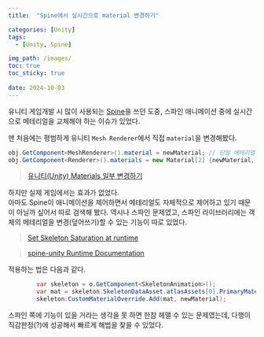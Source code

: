 ```yaml
---
title:  "Spine에서 실시간으로 material 변경하기"

categories: [Unity]
tags:
  - [Unity, Spine]

img_path: /images/
toc: true
toc_sticky: true
 
date: 2024-10-03
---
```

유니티 게임개발 시 많이 사용되는 [Spine](https://ko.esotericsoftware.com/spine-in-depth)을 쓰던 도중, 스파인 애니메이션 중에 실시간으로 메테리얼을 교체해야 하는 이슈가 있었다.<br>

맨 처음에는 평범하게 유니티 `Mesh Renderer`에서 직접 `material`을 변경해봤다.

```csharp
obj.GetComponent<MeshRenderer>().material = newMaterial; // 단일 메테리얼일 때
obj.GetComponent<Renderer>().materials = new Material[2] {newMaterial, newMaterial}; // 여러 개의 메테리얼을 교체할 때
```
> [유니티(Unity) Materials 일부 변경하기](https://eunujini.tistory.com/10)

하지만 실제 게임에서는 효과가 없었다.<br>
아마도 Spine이 애니메이션을 제어하면서 메테리얼도 자체적으로 제어하고 있기 때문이 아닐까 싶어서 따로 검색해 봤다.
역시나 스파인 문제였고, 스파인 라이브러리에는 객체의 메테리얼을 변경(덮어쓰기)할 수 있는 기능이 따로 있었다.

> [Set Skeleton Saturation at runtime](https://ko.esotericsoftware.com/forum/d/17605-set-skeleton-saturation-at-runtime)

> [spine-unity Runtime Documentation](https://ko.esotericsoftware.com/spine-unity-rendering)

적용하는 법은 다음과 같다.

```csharp
		var skeleton = o.GetComponent<SkeletonAnimation>();
		var mat = skeleton.SkeletonDataAsset.atlasAssets[0].PrimaryMaterial;
		skeleton.CustomMaterialOverride.Add(mat, newMaterial);
```

스파인 쪽에 기능이 있을 거라는 생각을 못 하면 한참 헤맬 수 있는 문제였는데, 다행이 직감판정(?)에 성공해서 빠르게 해법을 찾을 수 있었다.
